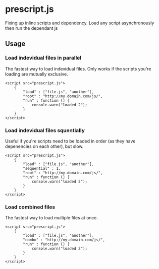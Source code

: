 prescript.js
============

Fixing up inline scripts and dependency. Load any script asynchronously then run the dependant js

## Usage

### Load indevidual files in parallel

The fastest way to load indevidual files. Only works if the scripts you're 
loading are mutually exclusive.

    <script src="prescript.js">
        {
            "load" : ["file.js", "another"],
            "root" : "http://my.domain.com/js/",
            "run" : function () {
                console.warn("loaded 2");
            }
        }
    </script>


### Load indevidual files squentially 

Useful if you're scripts need to be loaded in order (as they have depenencies on each other), but slow.

    <script src="prescript.js">
        {
            "load" : ["file.js", "another"],
            "sequential" : 1,
            "root" : "http://my.domain.com/js/",
            "run" : function () {
                console.warn("loaded 2");
            }
        }
    </script>


### Load combined files

The fastest way to load multiple files at once.

    <script src="prescript.js">
        {
            "load" : ["file.js", "another"],
            "combo" : "http://my.domain.com/js/",
            "run" : function () {
                console.warn("loaded 2");
            }
        }
    </script>